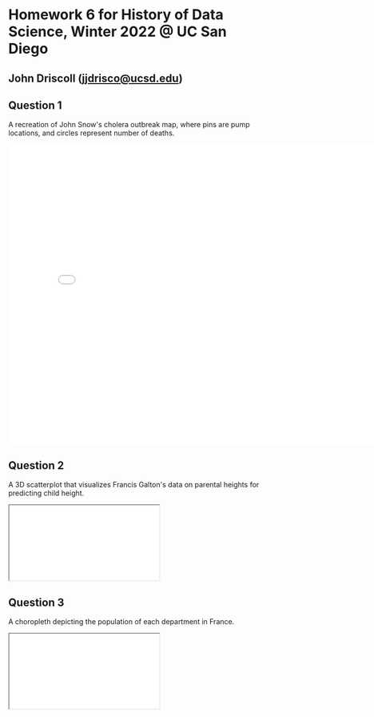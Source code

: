 # Homework 6 for History of Data Science, Winter 2022 @ UC San Diego
## John Driscoll (jjdrisco@ucsd.edu)

## Question 1
A recreation of John Snow's cholera outbreak map, where pins are pump locations, and circles represent number of deaths.
<iframe src='snow-map.html' width=800 height=600 frameBorder=0></iframe>
<br>

## Question 2
A 3D scatterplot that visualizes Francis Galton's data on parental heights for predicting child height.
<iframe src='galton_fig.html'></iframe>
<br>

## Question 3
A choropleth depicting the population of each department in France.
<iframe src='france_fig.html'></iframe>
